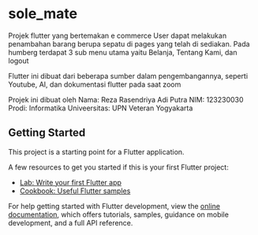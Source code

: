 # sole_mate

Projek flutter yang bertemakan e commerce
User dapat melakukan penambahan barang berupa sepatu di pages yang telah di sediakan.
Pada humberg terdapat 3 sub menu utama yaitu Belanja, Tentang Kami, dan logout

Flutter ini dibuat dari beberapa sumber dalam pengembangannya, seperti Youtube, AI, dan dokumentasi flutter pada saat zoom

Projek ini dibuat oleh
Nama: Reza Rasendriya Adi Putra
NIM: 123230030
Prodi: Informatika
Univeersitas: UPN Veteran Yogyakarta
## Getting Started

This project is a starting point for a Flutter application.

A few resources to get you started if this is your first Flutter project:

- [Lab: Write your first Flutter app](https://docs.flutter.dev/get-started/codelab)
- [Cookbook: Useful Flutter samples](https://docs.flutter.dev/cookbook)

For help getting started with Flutter development, view the
[online documentation](https://docs.flutter.dev/), which offers tutorials,
samples, guidance on mobile development, and a full API reference.
